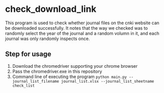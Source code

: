 # check_download_link
This program is used to check whether journal files on the cnki website can be downloaded successfully. It notes that the way we checked was to randomly select the year of the journal and a random volumn in it, and each journal was only randomly inspects once.

## Step for usage
1. Download the chromedriver supporting your chrome browser
2. Pass the chromedriver.exe in this repository
3. Command line of executing the program
   `python main.py --journal_list_filename journal_list.xlsx --journal_list_sheetname check_list`
